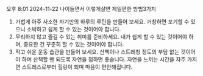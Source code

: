 오후 8:01 2024-11-22
나이들면서
이렇게살면
제일편한
방법3가지
1. 가볍게 아주 사소한 자기만의 하루의 루틴을 만들어 보세요. 거창하면 포기할 수 있으니
소박하고 쉽게 할 수 있는 것이어야 합니다.
2. 무리하지 않고 즐길 수 있는 취미를 준비하세요. 내가 쉽게 할 수 있는 것이어야 하며,
중요한 건 꾸준히 할 수 있는 것이어야 합니다.
3. 작고 쉬운 운동 습관을 만들어 보세요. 산책이나 스트레칭 정도의 부담 없는 것이어야 하며
산책할 땐 되도록 자연을 접하면 좋습니다. 자연을 느끼는 시간을 자주 가지면 스트레스로부터
힐링이 되며 마음이 편안해집니다.
